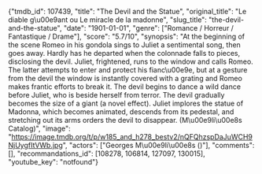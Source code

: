 {"tmdb_id": 107439, "title": "The Devil and the Statue", "original_title": "Le diable g\u00e9ant ou Le miracle de la madonne", "slug_title": "the-devil-and-the-statue", "date": "1901-01-01", "genre": ["Romance / Horreur / Fantastique / Drame"], "score": "5.7/10", "synopsis": "At the beginning of the scene Romeo in his gondola sings to Juliet a sentimental song, then goes away. Hardly has he departed when the colonnade falls to pieces, disclosing the devil. Juliet, frightened, runs to the window and calls Romeo. The latter attempts to enter and protect his fianc\u00e9e, but at a gesture from the devil the window is instantly covered with a grating and Romeo makes frantic efforts to break it. The devil begins to dance a wild dance before Juliet, who is beside herself from terror. The devil gradually becomes the size of a giant (a novel effect). Juliet implores the statue of Madonna, which becomes animated, descends from its pedestal, and stretching out its arms orders the devil to disappear. (M\u00e9li\u00e8s Catalog)", "image": "https://image.tmdb.org/t/p/w185_and_h278_bestv2/nQFQhzspDaJuWCH9NjUygfItVWb.jpg", "actors": ["Georges M\u00e9li\u00e8s ()"], "comments": [], "recommandations_id": [108278, 106814, 127097, 130015], "youtube_key": "notfound"}